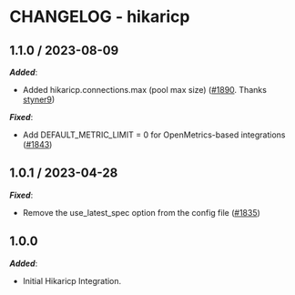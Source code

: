 # CHANGELOG - hikaricp

## 1.1.0 / 2023-08-09

***Added***:

* Added hikaricp.connections.max (pool max size) ([#1890](https://github.com/DataDog/integrations-extras/pull/1890). Thanks [styner9](https://github.com/styner9))

***Fixed***:

* Add DEFAULT_METRIC_LIMIT = 0 for OpenMetrics-based integrations ([#1843](https://github.com/DataDog/integrations-extras/pull/1843))

## 1.0.1 / 2023-04-28

***Fixed***:

* Remove the use_latest_spec option from the config file ([#1835](https://github.com/DataDog/integrations-extras/pull/1835))

## 1.0.0

***Added***:

* Initial Hikaricp Integration.
